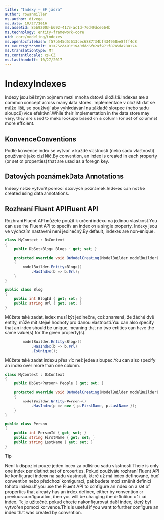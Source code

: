 ```yaml
---
title: "Indexy – EF jádra"
author: rowanmiller
ms.author: divega
ms.date: 10/27/2016
ms.assetid: 85b92003-b692-417d-ac1d-76d40dce664b
ms.technology: entity-framework-core
uid: core/modeling/indexes
ms.openlocfilehash: f57b545d53613cec6887734bf434958ee8fff4d8
ms.sourcegitcommit: 01a75cd483c1943ddd6f82af971f07abde20912e
ms.translationtype: MT
ms.contentlocale: cs-CZ
ms.lasthandoff: 10/27/2017
---
```

# <a name="indexes"></a><span data-ttu-id="247a4-102">Indexy</span><span class="sxs-lookup"><span data-stu-id="247a4-102">Indexes</span></span>

<span data-ttu-id="247a4-103">Indexy jsou běžným pojmem mezi mnoha datová úložiště.</span><span class="sxs-lookup"><span data-stu-id="247a4-103">Indexes are a common concept across many data stores.</span></span> <span data-ttu-id="247a4-104">Implementace v úložišti dat se může lišit, se používají aby vyhledávání na základě sloupec (nebo sadu sloupců) více efektivní.</span><span class="sxs-lookup"><span data-stu-id="247a4-104">While their implementation in the data store may vary, they are used to make lookups based on a column (or set of columns) more efficient.</span></span>

## <a name="conventions"></a><span data-ttu-id="247a4-105">Konvence</span><span class="sxs-lookup"><span data-stu-id="247a4-105">Conventions</span></span>

<span data-ttu-id="247a4-106">Podle konvence index se vytvoří v každé vlastnosti (nebo sadu vlastností) používané jako cizí klíč.</span><span class="sxs-lookup"><span data-stu-id="247a4-106">By convention, an index is created in each property (or set of properties) that are used as a foreign key.</span></span>

## <a name="data-annotations"></a><span data-ttu-id="247a4-107">Datových poznámek</span><span class="sxs-lookup"><span data-stu-id="247a4-107">Data Annotations</span></span>

<span data-ttu-id="247a4-108">Indexy nelze vytvořit pomocí datových poznámek.</span><span class="sxs-lookup"><span data-stu-id="247a4-108">Indexes can not be created using data annotations.</span></span>

## <a name="fluent-api"></a><span data-ttu-id="247a4-109">Rozhraní Fluent API</span><span class="sxs-lookup"><span data-stu-id="247a4-109">Fluent API</span></span>

<span data-ttu-id="247a4-110">Rozhraní Fluent API můžete použít k určení indexu na jedinou vlastnost.</span><span class="sxs-lookup"><span data-stu-id="247a4-110">You can use the Fluent API to specify an index on a single property.</span></span> <span data-ttu-id="247a4-111">Indexy jsou ve výchozím nastavení není jedinečný.</span><span class="sxs-lookup"><span data-stu-id="247a4-111">By default, indexes are non-unique.</span></span>

<!-- [!code-csharp[Main](samples/core/Modeling/FluentAPI/Samples/Index.cs?highlight=7,8)] -->
``` csharp
class MyContext : DbContext
{
    public DbSet<Blog> Blogs { get; set; }

    protected override void OnModelCreating(ModelBuilder modelBuilder)
    {
        modelBuilder.Entity<Blog>()
            .HasIndex(b => b.Url);
    }
}

public class Blog
{
    public int BlogId { get; set; }
    public string Url { get; set; }
}
```

<span data-ttu-id="247a4-112">Můžete také zadat, index musí být jedinečné, což znamená, že žádné dvě entity, může mít stejné hodnoty pro danou vlastností.</span><span class="sxs-lookup"><span data-stu-id="247a4-112">You can also specify that an index should be unique, meaning that no two entities can have the same value(s) for the given property(s).</span></span>

<!-- [!code-csharp[Main](samples/core/Modeling/FluentAPI/Samples/IndexUnique.cs?highlight=3)] -->
``` csharp
        modelBuilder.Entity<Blog>()
            .HasIndex(b => b.Url)
            .IsUnique();
```

<span data-ttu-id="247a4-113">Můžete také zadat indexu přes víc než jeden sloupec.</span><span class="sxs-lookup"><span data-stu-id="247a4-113">You can also specify an index over more than one column.</span></span>

<!-- [!code-csharp[Main](samples/core/Modeling/FluentAPI/Samples/IndexComposite.cs?highlight=7,8)] -->
``` csharp
class MyContext : DbContext
{
    public DbSet<Person> People { get; set; }

    protected override void OnModelCreating(ModelBuilder modelBuilder)
    {
        modelBuilder.Entity<Person>()
            .HasIndex(p => new { p.FirstName, p.LastName });
    }
}

public class Person
{
    public int PersonId { get; set; }
    public string FirstName { get; set; }
    public string LastName { get; set; }
}
```

> [!TIP]  
> <span data-ttu-id="247a4-114">Není k dispozici pouze jeden index za odlišnou sadu vlastností.</span><span class="sxs-lookup"><span data-stu-id="247a4-114">There is only one index per distinct set of properties.</span></span> <span data-ttu-id="247a4-115">Pokud používáte rozhraní Fluent API ke konfiguraci indexu na sadu vlastností, které už má index definované, buď convention nebo předchozí konfiguraci, pak budete moci změnit definici tohoto indexu.</span><span class="sxs-lookup"><span data-stu-id="247a4-115">If you use the Fluent API to configure an index on a set of properties that already has an index defined, either by convention or previous configuration, then you will be changing the definition of that index.</span></span> <span data-ttu-id="247a4-116">To je užitečné, pokud chcete nakonfigurovat další index, který byl vytvořen pomocí konvence.</span><span class="sxs-lookup"><span data-stu-id="247a4-116">This is useful if you want to further configure an index that was created by convention.</span></span>
